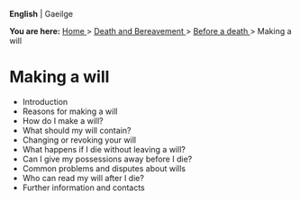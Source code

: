 **English** |  Gaeilge 

**You are here:** [ Home ](/en/) > [ Death and Bereavement ](/en/death/) > [
Before a death ](/en/death/before-a-death/) > Making a will

#  Making a will

  * Introduction 
  * Reasons for making a will 
  * How do I make a will? 
  * What should my will contain? 
  * Changing or revoking your will 
  * What happens if I die without leaving a will? 
  * Can I give my possessions away before I die? 
  * Common problems and disputes about wills 
  * Who can read my will after I die? 
  * Further information and contacts 
